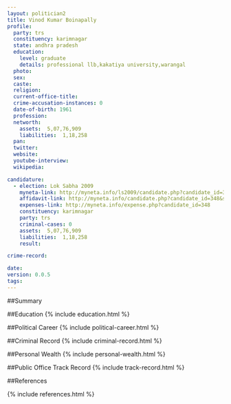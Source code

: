 ```yaml
---
layout: politician2
title: Vinod Kumar Boinapally
profile: 
  party: trs
  constituency: karimnagar
  state: andhra pradesh
  education: 
    level: graduate
    details: professional llb,kakatiya university,warangal
  photo: 
  sex: 
  caste: 
  religion: 
  current-office-title: 
  crime-accusation-instances: 0
  date-of-birth: 1961
  profession: 
  networth: 
    assets:  5,07,76,909
    liabilities:  1,18,258
  pan: 
  twitter: 
  website: 
  youtube-interview: 
  wikipedia: 

candidature: 
  - election: Lok Sabha 2009
    myneta-link: http://myneta.info/ls2009/candidate.php?candidate_id=348
    affidavit-link: http://myneta.info/candidate.php?candidate_id=348&scan=original
    expenses-link: http://myneta.info/expense.php?candidate_id=348
    constituency: karimnagar 
    party: trs
    criminal-cases: 0
    assets:  5,07,76,909
    liabilities:  1,18,258
    result:  

crime-record: 

date: 
version: 0.0.5
tags: 
---
```

##Summary


##Education
{% include education.html %}


##Political Career
{% include political-career.html %}


##Criminal Record
{% include criminal-record.html %}


##Personal Wealth
{% include personal-wealth.html %}


##Public Office Track Record
{% include track-record.html %}


##References


{% include references.html %}